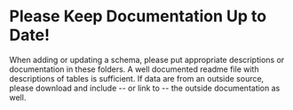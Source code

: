 # Please Keep Documentation Up to Date!
When adding or updating a schema, please put appropriate descriptions or documentation in these folders. 
A well documented readme file with descriptions of tables is sufficient.  If data are from an outside source, please download and include -- or link to -- the outside documentation as well. 
